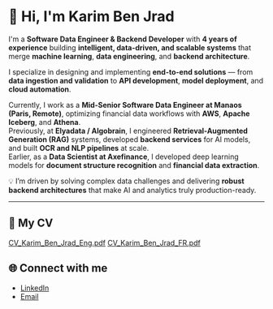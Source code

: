 # 👋 Hi, I'm Karim Ben Jrad

I'm a **Software Data Engineer & Backend Developer** with **4 years of experience** building **intelligent, data-driven, and scalable systems** that merge **machine learning**, **data engineering**, and **backend architecture**.

I specialize in designing and implementing **end-to-end solutions** — from **data ingestion and validation** to **API development**, **model deployment**, and **cloud automation**.

Currently, I work as a **Mid-Senior Software Data Engineer at Manaos (Paris, Remote)**, optimizing financial data workflows with **AWS**, **Apache Iceberg**, and **Athena**.  
Previously, at **Elyadata / Algobrain**, I engineered **Retrieval-Augmented Generation (RAG)** systems, developed **backend services** for AI models, and built **OCR and NLP pipelines** at scale.  
Earlier, as a **Data Scientist at Axefinance**, I developed deep learning models for **document structure recognition** and **financial data extraction**.

💡 I’m driven by solving complex data challenges and delivering **robust backend architectures** that make AI and analytics truly production-ready.

---


## 📄 My CV
[CV_Karim_Ben_Jrad_Eng.pdf](https://github.com/user-attachments/files/22765544/CV_Karim_Ben_Jrad_Eng.pdf)
[CV_Karim_Ben_Jrad_FR.pdf](https://github.com/user-attachments/files/22765921/CV_Karim_Ben_Jrad_FR.pdf)


## 🌐 Connect with me
- [LinkedIn](https://www.linkedin.com/in/karim-ben-jrad/)
- [Email](benjrad.karim@gmail.com)

